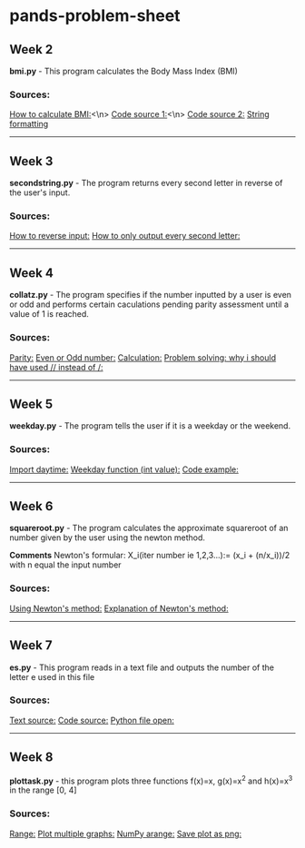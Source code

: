 # pands-problem-sheet

## Week 2 

**bmi.py** - This program calculates the Body Mass Index (BMI)

### Sources:
[How to calculate BMI:](https://www.includehelp.com/python/bmi-body-mass-index-calculator.aspx)<\n>
[Code source 1:](https://stackoverflow.com/questions/20405610/bmi-calculator-in-python/50386292)<\n>
[Code source 2:](https://dev.to/mindninjax/how-to-build-a-bmi-calculator-in-python-4g2g)
[String formatting](https://www.datacamp.com/community/tutorials/f-string-formatting-in-python?utm_source=adwords_ppc&utm_campaignid=898687156&utm_adgroupid=48947256715&utm_device=c&utm_keyword=&utm_matchtype=b&utm_network=g&utm_adpostion=&utm_creative=332602034352&utm_targetid=aud-299261629574:dsa-429603003980&utm_loc_interest_ms=&utm_loc_physical_ms=1007850&gclid=Cj0KCQjw6-SDBhCMARIsAGbI7UiG42ET-suFypHhRT0YUFpbmL421u-V1bxqDz9oBeZ1rhRQsIaI2rEaAsbAEALw_wcB)

---

## Week 3

**secondstring.py** - The program returns every second letter in reverse of the user's input. 

### Sources: 
[How to reverse input:](https://stackoverflow.com/questions/29092778/how-to-reverse-user-input-in-python)
[How to only output every second letter:](https://stackoverflow.com/questions/48873854/python-printing-ever-other-letter-of-a-word)

---

## Week 4

**collatz.py** - The program specifies if the number inputted by a user is even or odd and performs certain caculations pending parity assessment until a value of 1 is reached.

### Sources: 
[Parity:](https://en.wikipedia.org/wiki/Parity_(mathematics))
[Even or Odd number:](https://www.programiz.com/python-programming/examples/odd-even)
[Calculation:](https://stackoverflow.com/questions/33508034/making-a-collatz-program-automate-the-boring-stuff)
[Problem solving: why i should have used // instead of /:](https://www.educative.io/edpresso/what-are-division-operators-in-python)

---

## Week 5 

**weekday.py** - The program tells the user if it is a weekday or the weekend. 

### Sources:
[Import daytime:](https://www.w3schools.com/python/python_datetime.asp (also reference of all legal format codes %A))
[Weekday function (int value):](https://pythontic.com/datetime/date/weekday)
[Code example:](https://stackoverflow.com/questions/29384696/how-to-find-current-day-is-weekday-or-weekends-in-python)

---

## Week 6 

**squareroot.py** - The program calculates the approximate squareroot of an number given by the user using the newton method.

**Comments** Newton's formular: X_i(iter number ie 1,2,3...):= (x_i + (n/x_i))/2 with n equal the input number

### Sources: 
[Using Newton's method:](https://www.geeksforgeeks.org/find-root-of-a-number-using-newtons-method/#:~:text=Let%20N%20be%20any%20number,correct%20square%20root%20of%20N.)
[Explanation of Newton's method:](https://hackernoon.com/calculating-the-square-root-of-a-number-using-the-newton-raphson-method-a-how-to-guide-yr4e32zo)


---

## Week 7 

**es.py** - This program reads in a text file and outputs the number of the letter e used in this file

### Sources:
[Text source:](https://time.com/4534903/moby-dick-chapter-one/)
[Code source:](https://www.geeksforgeeks.org/count-the-number-of-times-a-letter-appears-in-a-text-file-in-python/)
[Python file open:](https://www.w3schools.com/python/python_file_handling.asp)

---

## Week 8

**plottask.py** - this program plots three functions f(x)=x, g(x)=x<sup>2</sup> and h(x)=x<sup>3</sup> in the range [0, 4]

### Sources: 
[Range:](https://matplotlib.org/stable/tutorials/introductory/pyplot.html)
[Plot multiple graphs:](https://stackoverflow.com/questions/22276066/how-to-plot-multiple-functions-on-the-same-figure-in-matplotlib)
[NumPy arange:](https://realpython.com/how-to-use-numpy-arange/)
[Save plot as png:](https://stackabuse.com/save-plot-as-image-with-matplotlib/)